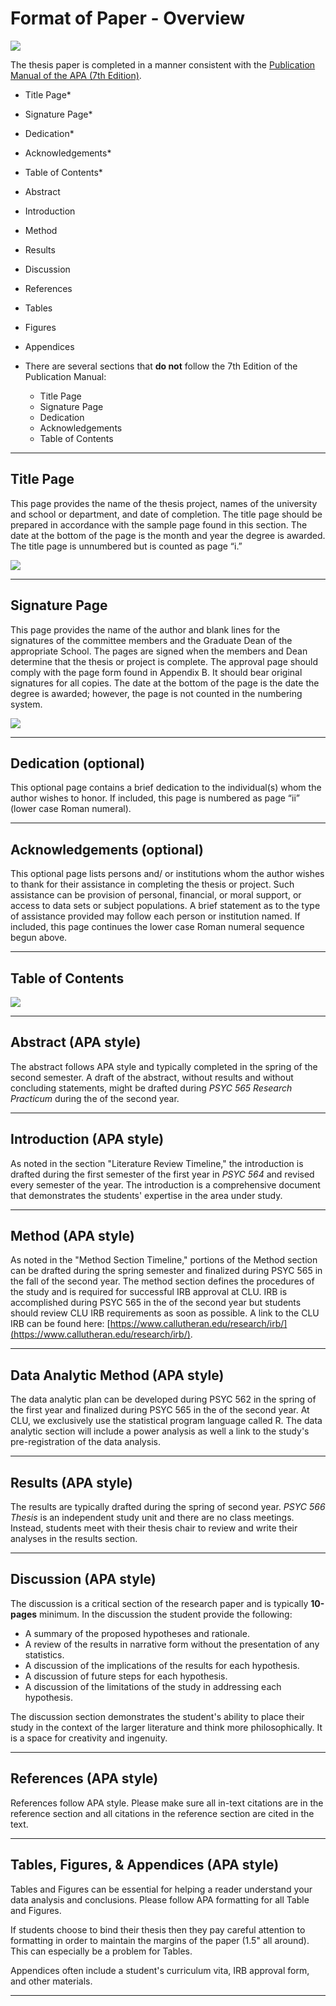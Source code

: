 # Format of Paper - Overview


![](images/apamanual.png)<!-- -->


 The thesis paper is completed in a manner consistent with the [Publication Manual of the APA (7th Edition)](https://www.amazon.com/s?k=apa+publication+manual+7th+edition&crid=7T10VJ2PYQZH&sprefix=apa+pu%2Caps%2C261&ref=nb_sb_ss_i_1_6). 

  * Title Page*
  * Signature Page*
  * Dedication*
  * Acknowledgements*
  * Table of Contents*
  * Abstract
  * Introduction
  * Method
  * Results
  * Discussion
  * References
  * Tables
  * Figures
  * Appendices
  
* There are several sections that **do not** follow the 7th Edition of the Publication Manual:

  * Title Page
  * Signature Page
  * Dedication
  * Acknowledgements
  * Table of Contents

___

## Title Page

This page provides the name of the thesis project, names of the university and school or department, and date of completion. The title page should be prepared in accordance with the sample page found in this section. The date at the bottom of the page is the month and year the degree is awarded. The title page is unnumbered but is counted as page “i.”

![](images/titlepage.png)<!-- -->

___

## Signature Page

This page provides the name of the author and blank lines for the signatures of the committee members and the Graduate Dean of the appropriate School. The pages are signed when the members and Dean determine that the thesis or project is complete. The approval page should comply with the page form found in Appendix B. It should bear original signatures for all copies. The date at the bottom of the page is the date the degree is awarded; however, the page is not counted in the numbering system.

![](images/signaturepage.png)<!-- -->

___

## Dedication (optional)

This optional page contains a brief dedication to the individual(s) whom the author wishes to honor. If included, this page is numbered as page “ii” (lower case Roman numeral).

___


## Acknowledgements (optional)

This optional page lists persons and/ or institutions whom the author wishes to thank for their assistance in completing the thesis or project. Such assistance can be provision of personal, financial, or moral support, or access to data sets or subject populations. A brief statement as to the type of assistance provided may follow each person or institution named. If included, this page continues the lower case Roman numeral sequence begun above.

___


## Table of Contents


![](images/tablecontents.png)<!-- -->


___

## Abstract (APA style)

The abstract follows APA style and typically completed in the spring of the second semester.  A draft of the abstract, without results and without concluding statements, might be drafted during *PSYC 565 Research Practicum* during the of the second year. 

___


## Introduction (APA style)

As noted in the section "Literature Review Timeline," the introduction is drafted during the first semester of the first year in *PSYC 564* and revised every semester of the year.  The introduction is a comprehensive document that demonstrates the students' expertise in the area under study.  

___


## Method (APA style)

As noted in the "Method Section Timeline," portions of the Method section can be drafted during the spring semester and finalized during PSYC 565 in the fall of the second year.  The method section defines the procedures of the study and is required for successful IRB approval at CLU.  IRB is accomplished during PSYC 565 in the of the second year but students should review CLU IRB requirements as soon as possible.  A link to the CLU IRB can be found here: [https://www.callutheran.edu/research/irb/](https://www.callutheran.edu/research/irb/).


___


## Data Analytic Method (APA style)

The data analytic plan can be developed during PSYC 562 in the spring of the first year and finalized during PSYC 565 in the of the second year.  At CLU, we exclusively use the statistical program language called R. The data analytic section will include a power analysis as well a link to the study's pre-registration of the data analysis. 

___

## Results (APA style)

The results are typically drafted during the spring of second year.  *PSYC 566 Thesis* is an independent study unit and there are no class meetings.  Instead, students meet with their thesis chair to review and write their analyses in the results section. 

___


## Discussion (APA style)

The discussion is a critical section of the research paper and is typically **10-pages** minimum.  In the discussion the student provide the following:

  * A summary of the proposed hypotheses and rationale.
  * A review of the results in narrative form without the presentation of any statistics.
  * A discussion of the implications of the results for each hypothesis. 
  * A discussion of future steps for each hypothesis.
  * A discussion of the limitations of the study in addressing each hypothesis.

The discussion section demonstrates the student's ability to place their study in the context of the larger literature and think more philosophically.  It is a space for creativity and ingenuity.  
  
___


## References (APA style)

References follow APA style.  Please make sure all in-text citations are in the reference section and all citations in the reference section are cited in the text.

___


## Tables, Figures, & Appendices (APA style)

Tables and Figures can be essential for helping a reader understand your data analysis and conclusions. Please follow APA formatting for all Table and Figures.

If students choose to bind their thesis then they pay careful attention to formatting in order to maintain the margins of the paper (1.5" all around).  This can especially be a problem for Tables.

Appendices often include a student's curriculum vita, IRB approval form, and other materials.  

___


